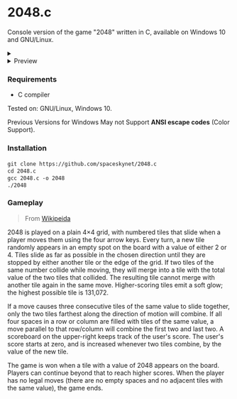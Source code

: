 # 2048.c

Console version of the game "2048" written in C, available on Windows 10 and GNU/Linux.

<details>
<summary></summary>
There is a 2048 question in the data structure after-school exercise. After writing this question, the core functions of moving and merging have actually been implemented. I thought about changing it to a game by the way, and then there is this...

数据结构课后练习有个 2048 的题。写完这题其实就已经实现了移动和合并的核心功能，我想着就顺便改成游戏算了，然后就有了这个……
</details>

<details>
<summary>Preview</summary>

![menu](assets/menu.png)

![ingame](assets/ingame.png)
</details>


### Requirements

- C compiler

Tested on: GNU/Linux, Windows 10.

Previous Versions for Windows May not Support **ANSI escape codes** (Color Support).

### Installation

```shell
git clone https://github.com/spaceskynet/2048.c
cd 2048.c
gcc 2048.c -o 2048
./2048
```

### Gameplay

> From [Wikipeida](https://en.wikipedia.org/wiki/2048_(video_game))

2048 is played on a plain 4×4 grid, with numbered tiles that slide when a player moves them using the four arrow keys. Every turn, a new tile randomly appears in an empty spot on the board with a value of either 2 or 4. Tiles slide as far as possible in the chosen direction until they are stopped by either another tile or the edge of the grid. If two tiles of the same number collide while moving, they will merge into a tile with the total value of the two tiles that collided. The resulting tile cannot merge with another tile again in the same move. Higher-scoring tiles emit a soft glow; the highest possible tile is 131,072.

If a move causes three consecutive tiles of the same value to slide together, only the two tiles farthest along the direction of motion will combine. If all four spaces in a row or column are filled with tiles of the same value, a move parallel to that row/column will combine the first two and last two. A scoreboard on the upper-right keeps track of the user's score. The user's score starts at zero, and is increased whenever two tiles combine, by the value of the new tile.

The game is won when a tile with a value of 2048 appears on the board. Players can continue beyond that to reach higher scores. When the player has no legal moves (there are no empty spaces and no adjacent tiles with the same value), the game ends.